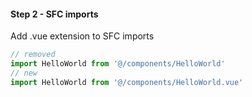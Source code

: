 #### Step 2 - SFC imports

Add .vue extension to SFC imports

```js
// removed
import HelloWorld from '@/components/HelloWorld'
// new
import HelloWorld from '@/components/HelloWorld.vue'
```


<aside class="notes">
</aside>
